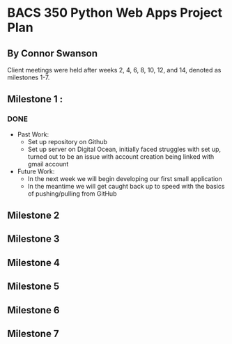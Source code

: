 # **BACS 350 Python Web Apps Project Plan**

## By Connor Swanson

Client meetings were held after weeks 2, 4, 6, 8, 10, 12, and 14, denoted as milestones 1-7.

## Milestone 1 :
### DONE
* Past Work:
    * Set up repository on Github
    * Set up server on Digital Ocean, initially faced struggles with set up, turned out to be an issue with account creation being linked with gmail account
* Future Work:
    * In the next week we will begin developing our first small application
    * In the meantime we will get caught back up to speed with the basics of pushing/pulling from GitHub

## Milestone 2

## Milestone 3

## Milestone 4

## Milestone 5

## Milestone 6

## Milestone 7

